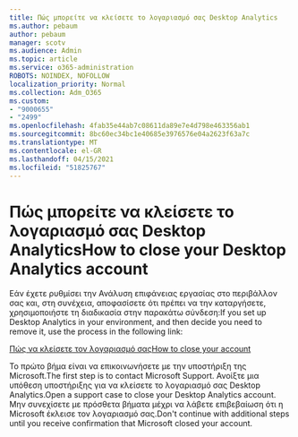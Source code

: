 ```yaml
---
title: Πώς μπορείτε να κλείσετε το λογαριασμό σας Desktop Analytics
ms.author: pebaum
author: pebaum
manager: scotv
ms.audience: Admin
ms.topic: article
ms.service: o365-administration
ROBOTS: NOINDEX, NOFOLLOW
localization_priority: Normal
ms.collection: Adm_O365
ms.custom:
- "9000655"
- "2499"
ms.openlocfilehash: 4fab35e44ab7c08611da89e7e4d798e463356ab1
ms.sourcegitcommit: 8bc60ec34bc1e40685e3976576e04a2623f63a7c
ms.translationtype: MT
ms.contentlocale: el-GR
ms.lasthandoff: 04/15/2021
ms.locfileid: "51825767"
---
```

# <a name="how-to-close-your-desktop-analytics-account"></a><span data-ttu-id="d7044-102">Πώς μπορείτε να κλείσετε το λογαριασμό σας Desktop Analytics</span><span class="sxs-lookup"><span data-stu-id="d7044-102">How to close your Desktop Analytics account</span></span>

<span data-ttu-id="d7044-103">Εάν έχετε ρυθμίσει την Ανάλυση επιφάνειας εργασίας στο περιβάλλον σας και, στη συνέχεια, αποφασίσετε ότι πρέπει να την καταργήσετε, χρησιμοποιήστε τη διαδικασία στην παρακάτω σύνδεση:</span><span class="sxs-lookup"><span data-stu-id="d7044-103">If you set up Desktop Analytics in your environment, and then decide you need to remove it, use the process in the following link:</span></span>

[<span data-ttu-id="d7044-104">Πώς να κλείσετε τον λογαριασμό σας</span><span class="sxs-lookup"><span data-stu-id="d7044-104">How to close your account</span></span>](https://docs.microsoft.com/configmgr/desktop-analytics/account-close)

<span data-ttu-id="d7044-105">Το πρώτο βήμα είναι να επικοινωνήσετε με την υποστήριξη της Microsoft.</span><span class="sxs-lookup"><span data-stu-id="d7044-105">The first step is to contact Microsoft Support.</span></span> <span data-ttu-id="d7044-106">Ανοίξτε μια υπόθεση υποστήριξης για να κλείσετε το λογαριασμό σας Desktop Analytics.</span><span class="sxs-lookup"><span data-stu-id="d7044-106">Open a support case to close your Desktop Analytics account.</span></span> <span data-ttu-id="d7044-107">Μην συνεχίσετε με πρόσθετα βήματα μέχρι να λάβετε επιβεβαίωση ότι η Microsoft έκλεισε τον λογαριασμό σας.</span><span class="sxs-lookup"><span data-stu-id="d7044-107">Don't continue with additional steps until you receive confirmation that Microsoft closed your account.</span></span>